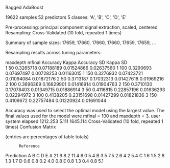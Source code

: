 Bagged AdaBoost 

19622 samples
   52 predictors
    5 classes: 'A', 'B', 'C', 'D', 'E' 

Pre-processing: principal component signal extraction, scaled, centered 
Resampling: Cross-Validated (10 fold, repeated 1 times) 

Summary of sample sizes: 17659, 17660, 17660, 17660, 17659, 17659, ... 

Resampling results across tuning parameters:

  maxdepth  mfinal  Accuracy   Kappa       Accuracy SD  Kappa SD  
  1          50     0.3265718  0.07188189  0.01524866   0.02637560
  1         100     0.3290693  0.07697497  0.00728253   0.01163015
  1         150     0.3276932  0.07423721  0.01094084   0.01872176
  2          50     0.3713187  0.17032313  0.01427618   0.01969216
  2         100     0.3696369  0.16829901  0.01416914   0.01904763
  2         150     0.3710130  0.17078403  0.01349715   0.01886914
  3          50     0.4116815  0.22857196  0.01636293   0.02294972
  3         100     0.4138205  0.23151698  0.01427299   0.01821836
  3         150     0.4109672  0.22757484  0.01220924   0.01691044

Accuracy was used to select the optimal model using  the largest value.
The final values used for the model were mfinal = 100 and maxdepth = 3. 
    user   system  elapsed 
1212.253    5.111 1645.114 
Cross-Validated (10 fold, repeated 1 times) Confusion Matrix 

(entries are percentages of table totals)
 
          Reference
Prediction    A    B    C    D    E
         A 21.9  8.2 11.4  6.0  5.4
         B  3.5  7.5  2.6  4.2  5.4
         C  1.6  1.5  2.8  1.3  1.7
         D  0.6  0.8  0.2  4.0  0.8
         E  0.8  1.3  0.4  0.8  5.1

